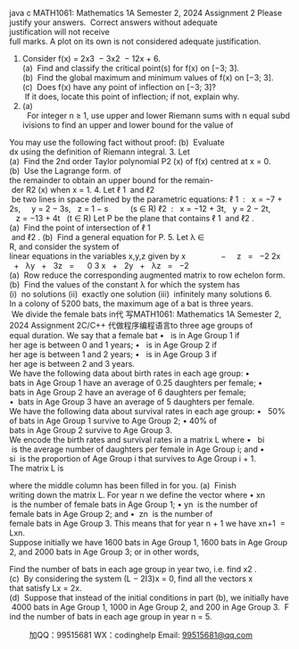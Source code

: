java c
MATH1061: Mathematics 1A
Semester 2, 2024
Assignment 2
Please justify your answers.  Correct answers without adequate justification will not receive full marks. A plot on its own is not considered adequate justification.
1. Consider f(x) = 2x3  − 3x2  − 12x + 6.
(a)  Find and classify the critical point(s) for f(x) on [−3; 3].
(b)  Find the global maximum and minimum values of f(x) on [−3; 3].
(c)  Does f(x) have any point of inflection on [−3; 3]?  If it does, locate this point of inflection; if not, explain why.
2. (a)   For integer n ≥ 1, use upper and lower Riemann sums with n equal subdivisions to find an upper and lower bound for the value of

You may use the following fact without proof: 
(b)  Evaluate  dx using the definition of Riemann integral.
3. Let 
(a)  Find the 2nd order Taylor polynomial P2 (x) of f(x) centred at x = 0.
(b)  Use the Lagrange form. of the remainder to obtain an upper bound for the remain- der R2 (x) when x = 1.
4. Let ℓ 1  and ℓ2  be two lines in space defined by the parametric equations:
ℓ 1  :   x = −7 + 2s,     y = 2 − 3s,   z = 1 − s          (s ∈ R)
ℓ2  :   x = −12 + 3t,   y = 2 − 2t,    z = −13 + 4t   (t ∈ R)
Let P be the plane that contains ℓ 1  and ℓ2 .
(a)  Find the point of intersection of ℓ 1  and ℓ2 . (b)  Find a general equation for P.
5. Let λ ∈ R, and consider the system of linear equations in the variables x,y,z given by
x                −     z   =   −2
2x   +   λy   +   3z   =      0 3
x   +   2y   +   λz   =   −2
(a)  Row reduce the corresponding augmented matrix to row echelon form.
(b)  Find the values of the constant λ for which the system has
(i)  no solutions
(ii)  exactly one solution
(iii)  infinitely many solutions
6. In a colony of 5200 bats, the maximum age of a bat is three years.  We divide the female bats in代 写MATH1061: Mathematics 1A Semester 2, 2024 Assignment 2C/C++
代做程序编程语言to three age groups of equal duration. We say that a female bat
•   is in Age Group 1 if her age is between 0 and 1 years;
•   is in Age Group 2 if her age is between 1 and 2 years;
•   is in Age Group 3 if her age is between 2 and 3 years.
We have the following data about birth rates in each age group:
• bats in Age Group 1 have an average of 0.25 daughters per female;
• bats in Age Group 2 have an average of 6 daughters per female;
•  bats in Age Group 3 have an average of 5 daughters per female.
We have the following data about survival rates in each age group:
•   50% of bats in Age Group 1 survive to Age Group 2;
• 40% of bats in Age Group 2 survive to Age Group 3.
We encode the birth rates and survival rates in a matrix L where
•   bi  is the average number of daughters per female in Age Group i; and
• si  is the proportion of Age Group i that survives to Age Group i + 1.
The matrix L is

where the middle column has been filled in for you.
(a)  Finish writing down the matrix L.
For year n we define the vector  where
• xn  is the number of female bats in Age Group 1;
• yn  is the number of female bats in Age Group 2; and
•  zn  is the number of female bats in Age Group 3.
This means that for year n + 1 we have
xn+1  = Lxn.
Suppose initially we have 1600 bats in Age Group 1, 1600 bats in Age Group 2, and 2000 bats in Age Group 3; or in other words,

Find the number of bats in each age group in year two, i.e. find x2 .
(c)  By considering the system
(L − 2I3)x = 0,
find all the vectors x that satisfy Lx = 2x.
(d)  Suppose that instead of the initial conditions in part (b), we initially have 4000 bats in Age Group 1, 1000 in Age Group 2, and 200 in Age Group 3.  Find the number of bats in each age group in year n = 5.



         
加QQ：99515681  WX：codinghelp  Email: 99515681@qq.com
